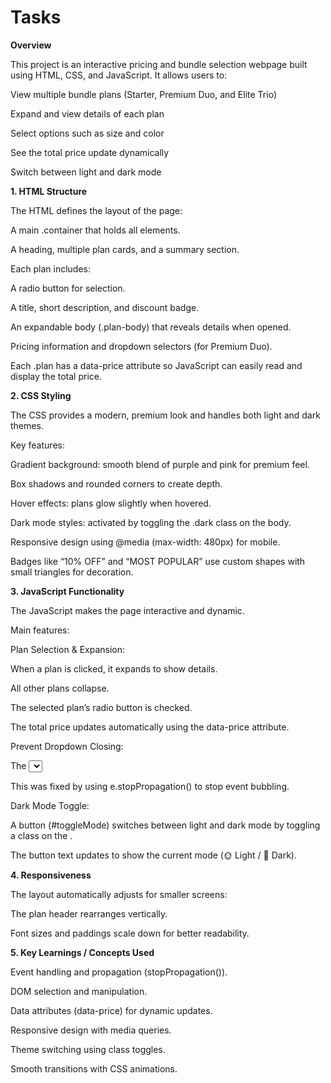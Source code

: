 # Tasks

**Overview**

This project is an interactive pricing and bundle selection webpage built using HTML, CSS, and JavaScript.
It allows users to:

View multiple bundle plans (Starter, Premium Duo, and Elite Trio)

Expand and view details of each plan

Select options such as size and color

See the total price update dynamically

Switch between light and dark mode

**1. HTML Structure**

The HTML defines the layout of the page:

A main .container that holds all elements.

A heading, multiple plan cards, and a summary section.

Each plan includes:

A radio button for selection.

A title, short description, and discount badge.

An expandable body (.plan-body) that reveals details when opened.

Pricing information and dropdown selectors (for Premium Duo).

Each .plan has a data-price attribute so JavaScript can easily read and display the total price.

**2. CSS Styling**

The CSS provides a modern, premium look and handles both light and dark themes.

Key features:

Gradient background: smooth blend of purple and pink for premium feel.

Box shadows and rounded corners to create depth.

Hover effects: plans glow slightly when hovered.

Dark mode styles: activated by toggling the .dark class on the body.

Responsive design using @media (max-width: 480px) for mobile.

Badges like “10% OFF” and “MOST POPULAR” use custom shapes with small triangles for decoration.

**3. JavaScript Functionality**

The JavaScript makes the page interactive and dynamic.

Main features:

Plan Selection & Expansion:

When a plan is clicked, it expands to show details.

All other plans collapse.

The selected plan’s radio button is checked.

The total price updates automatically using the data-price attribute.

Prevent Dropdown Closing:

The <select> elements inside Premium Duo originally caused the plan to close when clicked.

This was fixed by using e.stopPropagation() to stop event bubbling.

Dark Mode Toggle:

A button (#toggleMode) switches between light and dark mode by toggling a class on the <body>.

The button text updates to show the current mode (🌞 Light / 🌙 Dark).


**4. Responsiveness**

The layout automatically adjusts for smaller screens:

The plan header rearranges vertically.

Font sizes and paddings scale down for better readability.

**5. Key Learnings / Concepts Used**

Event handling and propagation (stopPropagation()).

DOM selection and manipulation.

Data attributes (data-price) for dynamic updates.

Responsive design with media queries.

Theme switching using class toggles.

Smooth transitions with CSS animations.
